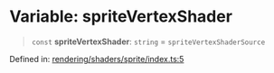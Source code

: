 # Variable: spriteVertexShader

> `const` **spriteVertexShader**: `string` = `spriteVertexShaderSource`

Defined in: [rendering/shaders/sprite/index.ts:5](https://github.com/Forge-Game-Engine/Forge/blob/4b66b21759bd3ab3aaf4c62b3e957c1bb43b7b58/src/rendering/shaders/sprite/index.ts#L5)
